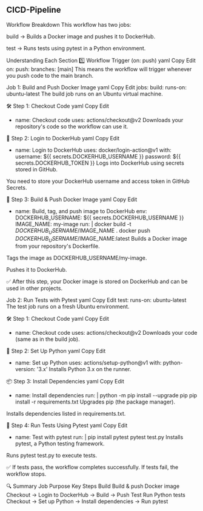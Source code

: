 CICD-Pipeline
-----------------------
Workflow Breakdown
This workflow has two jobs:

build → Builds a Docker image and pushes it to DockerHub.

test → Runs tests using pytest in a Python environment.

Understanding Each Section
1️⃣ Workflow Trigger (on: push)
yaml
Copy
Edit
on:
  push:
    branches: [main]
This means the workflow will trigger whenever you push code to the main branch.

Job 1: Build and Push Docker Image
yaml
Copy
Edit
jobs:
  build:
    runs-on: ubuntu-latest
The build job runs on an Ubuntu virtual machine.

🛠 Step 1: Checkout Code
yaml
Copy
Edit
- name: Checkout code
  uses: actions/checkout@v2
Downloads your repository's code so the workflow can use it.

🔑 Step 2: Login to DockerHub
yaml
Copy
Edit
- name: Login to DockerHub
  uses: docker/login-action@v1
  with:
    username: ${{ secrets.DOCKERHUB_USERNAME }}
    password: ${{ secrets.DOCKERHUB_TOKEN }}
Logs into DockerHub using secrets stored in GitHub.

You need to store your DockerHub username and access token in GitHub Secrets.

🐳 Step 3: Build & Push Docker Image
yaml
Copy
Edit
- name: Build, tag, and push image to DockerHub
  env:
    DOCKERHUB_USERNAME: ${{ secrets.DOCKERHUB_USERNAME }}
    IMAGE_NAME: my-image
  run: |
    docker build -t $DOCKERHUB_USERNAME/$IMAGE_NAME .
    docker push $DOCKERHUB_USERNAME/$IMAGE_NAME:latest
Builds a Docker image from your repository's Dockerfile.

Tags the image as DOCKERHUB_USERNAME/my-image.

Pushes it to DockerHub.

✅ After this step, your Docker image is stored on DockerHub and can be used in other projects.

Job 2: Run Tests with Pytest
yaml
Copy
Edit
  test:
    runs-on: ubuntu-latest
The test job runs on a fresh Ubuntu environment.

🛠 Step 1: Checkout Code
yaml
Copy
Edit
- name: Checkout code
  uses: actions/checkout@v2
Downloads your code (same as in the build job).

🐍 Step 2: Set Up Python
yaml
Copy
Edit
- name: Set up Python
  uses: actions/setup-python@v1
  with:
    python-version: '3.x'
Installs Python 3.x on the runner.

📦 Step 3: Install Dependencies
yaml
Copy
Edit
- name: Install dependencies
  run: |
    python -m pip install --upgrade pip
    pip install -r requirements.txt
Upgrades pip (the package manager).

Installs dependencies listed in requirements.txt.

🧪 Step 4: Run Tests Using Pytest
yaml
Copy
Edit
- name: Test with pytest
  run: |
    pip install pytest
    pytest test.py
Installs pytest, a Python testing framework.

Runs pytest test.py to execute tests.

✅ If tests pass, the workflow completes successfully. If tests fail, the workflow stops.

🔍 Summary
Job	Purpose	Key Steps
Build	Build & push Docker image	Checkout → Login to DockerHub → Build → Push
Test	Run Python tests	Checkout → Set up Python → Install dependencies → Run pytest
